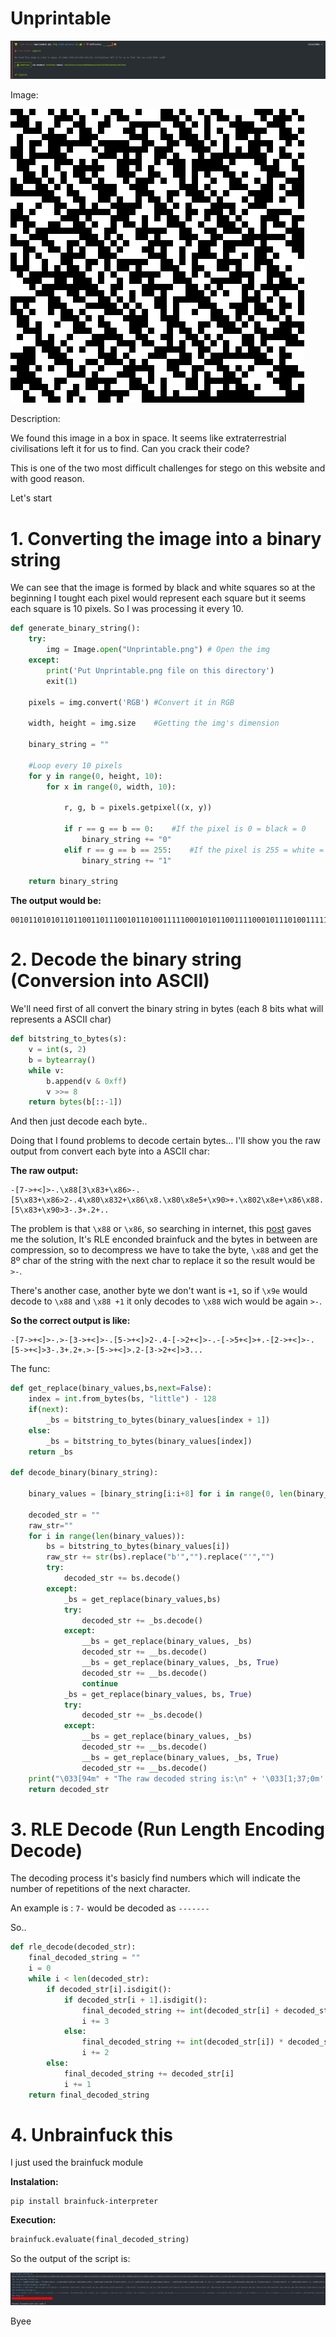 # Unprintable 

<img src="images/hackthebox.png">

Image:

<img src="images/Unprintable.png">

Description:

We found this image in a box in space. It seems like extraterrestrial civilisations left it for us to find. Can you crack their
code?

This is one of the two most difficult challenges for stego on this website and with good reason.

Let's start

# 1. Converting the image into a binary string

We can see that the image is formed by black and white squares so at the beginning I tought each pixel would represent each square but it seems each square is 10 pixels.
So I was processing it every 10.

```python
def generate_binary_string():
    try:
        img = Image.open("Unprintable.png") # Open the img
    except:
        print('Put Unprintable.png file on this directory')
        exit(1)

    pixels = img.convert('RGB') #Convert it in RGB

    width, height = img.size    #Getting the img's dimension

    binary_string = ""
    
    #Loop every 10 pixels
    for y in range(0, height, 10):
        for x in range(0, width, 10):

            r, g, b = pixels.getpixel((x, y))
            
            if r == g == b == 0:    #If the pixel is 0 = black = 0
                binary_string += "0"
            elif r == g == b == 255:    #If the pixel is 255 = white = 1
                binary_string += "1"

    return binary_string
```

**The output would be:**

```
00101101010110110011011100101101001111100010101100111100010111010011111000101101001011101000100001011...
```

# 2. Decode the binary string (Conversion into ASCII)

We'll need first of all convert the binary string in bytes (each 8 bits what will represents a ASCII char)

```python
def bitstring_to_bytes(s):
    v = int(s, 2)
    b = bytearray()
    while v:
        b.append(v & 0xff)
        v >>= 8
    return bytes(b[::-1])
```

And then just decode each byte..

Doing that I found problems to decode certain bytes...
I'll show you the raw output from convert each byte into a ASCII char:

**The raw output:**

```
-[7->+<]>-.\x88[3\x83+\x86>-.[5\x83+\x86>2-.4\x80\x832+\x86\x8.\x80\x8e5+\x90>+.\x802\x8e+\x86\x88.[5\x83+\x90>3-.3+.2+..
```

The problem is that ```\x88``` or ```\x86```, so searching in internet, this [post](https://buer.haus/2018/04/24/montecrypto-argss-write-up/#h.676eiyh9vkrr) gaves me the solution,
It's RLE enconded brainfuck and the bytes in between are compression, so to decompress we have to take the byte, ```\x88``` and get the 8º char of the string with the next char to replace it so the result would be
```>-```.

There's another case, another byte we don't want is ```+1```, so if ```\x9e``` would decode to ```\x88``` and ```\x88 +1``` it only decodes to ```\x88``` wich would be again ```>-```.

**So the correct output is like:**

```
-[7->+<]>-.>-[3->+<]>-.[5->+<]>2-.4-[->2+<]>-.-[->5+<]>+.-[2->+<]>-.[5->+<]>3-.3+.2+.>-[5->+<]>.2-[3->2+<]>3...
```

The func:

```python
def get_replace(binary_values,bs,next=False):
    index = int.from_bytes(bs, "little") - 128
    if(next):
        _bs = bitstring_to_bytes(binary_values[index + 1])
    else:
        _bs = bitstring_to_bytes(binary_values[index])
    return _bs
    
def decode_binary(binary_string):

    binary_values = [binary_string[i:i+8] for i in range(0, len(binary_string), 8)]

    decoded_str = ""
    raw_str=""
    for i in range(len(binary_values)):
        bs = bitstring_to_bytes(binary_values[i])
        raw_str += str(bs).replace("b'","").replace("'","")
        try:
            decoded_str += bs.decode()
        except:
            _bs = get_replace(binary_values,bs)
            try:
                decoded_str += _bs.decode()
            except:
                __bs = get_replace(binary_values, _bs)
                decoded_str += __bs.decode()
                __bs = get_replace(binary_values, _bs, True)
                decoded_str += __bs.decode()
                continue
            _bs = get_replace(binary_values, bs, True)
            try:
                decoded_str += _bs.decode()
            except:
                __bs = get_replace(binary_values, _bs)
                decoded_str += __bs.decode()
                __bs = get_replace(binary_values, _bs, True)
                decoded_str += __bs.decode()
    print("\033[94m" + "The raw decoded string is:\n" + '\033[1;37;0m' + raw_str )
    return decoded_str
```

# 3. RLE Decode (Run Length Encoding Decode)

The decoding process it's basicly find numbers which will indicate the number of repetitions of the next character.

An example is : ```7-``` would be decoded as ```-------```

So..

```python
def rle_decode(decoded_str):
    final_decoded_string = ""
    i = 0
    while i < len(decoded_str):
        if decoded_str[i].isdigit():
            if decoded_str[i + 1].isdigit():
                final_decoded_string += int(decoded_str[i] + decoded_str[i + 1]) * decoded_str[i + 2]
                i += 3
            else:
                final_decoded_string += int(decoded_str[i]) * decoded_str[i + 1]
                i += 2
        else:
            final_decoded_string += decoded_str[i]
            i += 1
    return final_decoded_string
```

# 4. Unbrainfuck this

I just used the brainfuck module

**Instalation:**

```
pip install brainfuck-interpreter
```

**Execution:**

```python
brainfuck.evaluate(final_decoded_string)
```

So the output of the script is:

<img src="images/output.png">

Byee
